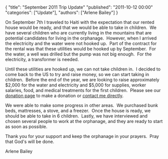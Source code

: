 {
  "title": "September 2011 Trip Update"
  "published": "2011-10-12 00:00"
  "categories": ["Update"],
  "authors": ["Arlene Bailey"]
}

<p>
	On September 7th I traveled to Haiti with the expectation that our rented house would be ready, and that we would be able to take in children. &nbsp;We have several children who are currently living in the mountains that are potential candidates for living in the orphanage. &nbsp;However, when I arrived the electricity and the water were not hooked up. &nbsp;Part of the contract for the rental was that these utilities would be hooked up by September. &nbsp;For the water, a well was drilled but the pump was not big enough. &nbsp;For the electricity, a transformer is needed.</p>
<p>
	Until these utilities are hooked up, we can not take children in. &nbsp;I decided to come back to the US to try and raise money, so we can start taking in children. &nbsp;Before the end of the year, we are looking to raise approximately $2,000 for the water and electricity and $5,000 for supplies, worker salaries, food, and medical treatments for the first children. &nbsp;Please see our <a href="/pages/donate">donation page</a> to make a donation or <a href="/pages/about">contact me directly</a>.</p>
<p>
	We were able to make some progress in other areas. &nbsp;We purchased bunk beds, mattresses, a stove, and a freezer. &nbsp;Once the house is ready, we should be able to take in 6 children. &nbsp;Lastly, we have interviewed and chosen several people to work at the orphanage, and they are ready to start as soon as possible.</p>
<p>
	Thank you for your support and keep the orphanage in your prayers. &nbsp;Pray that God&#39;s will be done.</p>
<p>
	Arlene Bailey</p>
